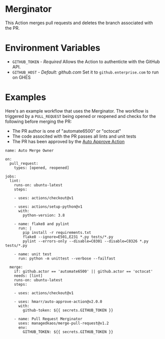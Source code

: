 # Merginator

This Action merges pull requests and deletes the branch associated with the PR.

# Environment Variables
- `GITHUB_TOKEN` - _Required_ Allows the Action to authenticte with the GitHub API.
- `GITHUB_HOST` - _Default: github.com_ Set it to `github.enterprise.com` to run on GHES

# Examples
Here's an example workflow that uses the Merginator.  The workflow is triggered by a `PULL_REQUEST` being opened or reopened and checks for the following before merging the PR:

- The PR author is one of "automate6500" or "octocat"
- The code associted with the PR passes all lints and unit tests
- The PR has been approved by the [Auto Approve Action](https://github.com/marketplace/actions/auto-approve)

```
name: Auto Merge Owner

on:
  pull_request:
    types: [opened, reopened]

jobs:
  lint:
    runs-on: ubuntu-latest
    steps:
    
    - uses: actions/checkout@v1
    
    - uses: actions/setup-python@v1
      with:
        python-version: 3.8
    
    - name: flake8 and pylint
      run: |
        pip install -r requirements.txt
        flake8 --ignore=E501,E231 *.py tests/*.py
        pylint --errors-only --disable=C0301 --disable=C0326 *.py tests/*.py
    
    - name: unit test
      run: python -m unittest --verbose --failfast
  
  merge:
    if: github.actor == 'automate6500' || github.actor == 'octocat'
    needs: [lint]
    runs-on: ubuntu-latest
    steps:
    
    - uses: actions/checkout@v1
    
    - uses: hmarr/auto-approve-action@v2.0.0
      with:
        github-token: ${{ secrets.GITHUB_TOKEN }}
    
    - name: Pull Request Merginator
      uses: managedkaos/merge-pull-request@v1.2
      env:
        GITHUB_TOKEN: ${{ secrets.GITHUB_TOKEN }}

```
